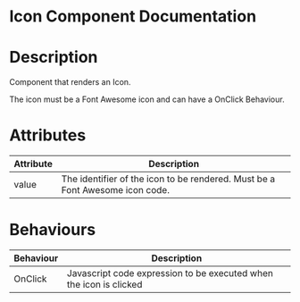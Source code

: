 # Icon Component Documentation

# Description

Component that renders an Icon.

The icon must be a Font Awesome icon and can have a OnClick Behaviour.

# Attributes

| Attribute | Description                                                                  |
| --------- | ---------------------------------------------------------------------------- |
| value     | The identifier of the icon to be rendered. Must be a Font Awesome icon code. |

# Behaviours

| Behaviour | Description                                                        |
| --------- | ------------------------------------------------------------------ |
| OnClick   | Javascript code expression to be executed when the icon is clicked |
